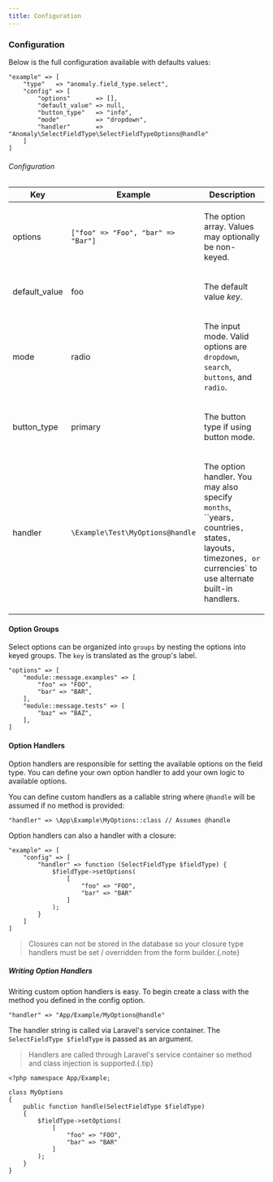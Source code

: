 ```yaml
---
title: Configuration
---
```


### Configuration

Below is the full configuration available with defaults values:

    "example" => [
        "type"   => "anomaly.field_type.select",
        "config" => [
            "options"       => [],
            "default_value" => null,
            "button_type"   => "info",
            "mode"          => "dropdown",
            "handler"       => "Anomaly\SelectFieldType\SelectFieldTypeOptions@handle"
        ]
    ]

###### Configuration

<table class="table table-bordered table-striped">

<thead>

<tr>

<th>Key</th>

<th>Example</th>

<th>Description</th>

</tr>

</thead>

<tbody>

<tr>

<td>

options

</td>

<td>

`["foo" => "Foo", "bar" => "Bar"]`

</td>

<td>

The option array. Values may optionally be non-keyed.

</td>

</tr>

<tr>

<td>

default_value

</td>

<td>

foo

</td>

<td>

The default value _key_.

</td>

</tr>

<tr>

<td>

mode

</td>

<td>

radio

</td>

<td>

The input mode. Valid options are `dropdown`, `search`, `buttons`, and `radio`.

</td>

</tr>

<tr>

<td>

button_type

</td>

<td>

primary

</td>

<td>

The button type if using button mode.

</td>

</tr>

<tr>

<td>

handler

</td>

<td>

`\Example\Test\MyOptions@handle`

</td>

<td>

The option handler. You may also specify `months`, ``years`, `countries`, `states`, `layouts`, `timezones`, or `currencies` to use alternate built-in handlers.

</td>

</tr>

</tbody>

</table>

#### Option Groups

Select options can be organized into `groups` by nesting the options into keyed groups. The `key` is translated as the group's label.

    "options" => [
        "module::message.examples" => [
            "foo" => "FOO",
            "bar" => "BAR",
        ],
        "module::message.tests" => [
            "baz" => "BAZ",
        ],
    ]

#### Option Handlers

Option handlers are responsible for setting the available options on the field type. You can define your own option handler to add your own logic to available options.

You can define custom handlers as a callable string where `@handle` will be assumed if no method is provided:

    "handler" => \App\Example\MyOptions::class // Assumes @handle

Option handlers can also a handler with a closure:

    "example" => [
        "config" => [
            "handler" => function (SelectFieldType $fieldType) {
                $fieldType->setOptions(
                    [
                        "foo" => "FOO",
                        "bar" => "BAR"
                    ]
                );
            }
        ]
    ]

> Closures can not be stored in the database so your closure type handlers must be set / overridden from the form builder.{.note}

##### Writing Option Handlers

Writing custom option handlers is easy. To begin create a class with the method you defined in the config option.

    "handler" => "App/Example/MyOptions@handle"

The handler string is called via Laravel's service container. The `SelectFieldType $fieldType` is passed as an argument.

> Handlers are called through Laravel's service container so method and class injection is supported.{.tip}

    <?php namespace App/Example;

    class MyOptions
    {
        public function handle(SelectFieldType $fieldType)
        {
            $fieldType->setOptions(
                [
                    "foo" => "FOO",
                    "bar" => "BAR"
                ]
            );
        }
    }
